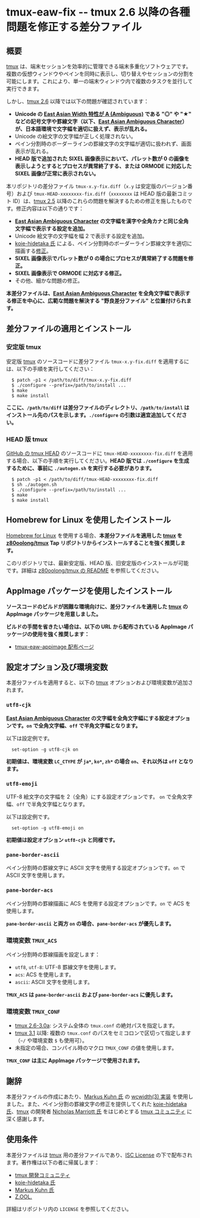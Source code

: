 # tmux-eaw-fix -- tmux 2.6 以降の各種問題を修正する差分ファイル

## 概要

[tmux][TMUX] は、端末セッションを効率的に管理できる端末多重化ソフトウェアです。複数の仮想ウィンドウやペインを同時に表示し、切り替えやセッションの分割を可能にします。これにより、単一の端末ウィンドウ内で複数のタスクを並行して実行できます。

しかし、[tmux 2.6][TMUX] 以降では以下の問題が確認されています：

- **Unicode の [East Asian Width 特性が A (Ambiguous)][EAWA] である "◎" や "★" などの記号文字や罫線文字（以下、[East Asian Ambiguous Character][EAWA]）が、日本語環境で文字幅を適切に扱えず、表示が乱れる。**
- Unicode の絵文字の文字幅が正しく処理されない。
- ペイン分割時のボーダーラインの罫線文字の文字幅が適切に扱われず、画面表示が乱れる。
- **HEAD 版で追加された SIXEL 画像表示において、パレット数が 0 の画像を表示しようとするとプロセスが異常終了する、または ORMODE に対応した SIXEL 画像が正常に表示されない。**

本リポジトリの差分ファイル ```tmux-x.y-fix.diff```（```x.y``` は安定版のバージョン番号）および ```tmux-HEAD-xxxxxxxx-fix.diff```（```xxxxxxxx``` は HEAD 版の最新コミット ID）は、[tmux 2.5][TMUX] 以降のこれらの問題を解決するための修正を施したものです。修正内容は以下の通りです：

- **[East Asian Ambiguous Character][EAWA] の文字幅を漢字や全角カナと同じ全角文字幅で表示する設定を追加。**
- Unicode 絵文字の文字幅を幅 2 で表示する設定を追加。
- [koie-hidetaka 氏][KOIE] による、ペイン分割時のボーダーライン罫線文字を適切に描画する[修正][PANE]。
- **SIXEL 画像表示でパレット数が 0 の場合にプロセスが異常終了する問題を修正。**
- **SIXEL 画像表示で ORMODE に対応する修正。**
- その他、細かな問題の修正。

**本差分ファイルは、[East Asian Ambiguous Character][EAWA] を全角文字幅で表示する修正を中心に、広範な問題を解決する "野良差分ファイル" と位置付けられます。**

## 差分ファイルの適用とインストール

### 安定版 tmux

安定版 [tmux][TMUX] のソースコードに差分ファイル ```tmux-x.y-fix.diff``` を適用するには、以下の手順を実行してください：

```
  $ patch -p1 < /path/to/diff/tmux-x.y-fix.diff
  $ ./configure --prefix=/path/to/install ...
  $ make
  $ make install
```

**ここに、```/path/to/diff``` は差分ファイルのディレクトリ、```/path/to/install``` はインストール先のパスを示します。```./configure``` の引数は適宜追加してください。**

### HEAD 版 tmux

[GitHub の tmux HEAD][TMRP] のソースコードに ```tmux-HEAD-xxxxxxxx-fix.diff``` を適用する場合、以下の手順を実行してください。**HEAD 版では ```./configure``` を生成するために、事前に ```./autogen.sh``` を実行する必要があります。**

```
  $ patch -p1 < /path/to/diff/tmux-HEAD-xxxxxxxx-fix.diff
  $ sh ./autogen.sh
  $ ./configure --prefix=/path/to/install ...
  $ make
  $ make install
```

## Homebrew for Linux を使用したインストール

[Homebrew for Linux][BREW] を使用する場合、**本差分ファイルを適用した [tmux][TMUX] を [z80oolong/tmux][TAP1] Tap リポジトリからインストールすることを強く推奨します。**

このリポジトリでは、最新安定版、HEAD 版、旧安定版のインストールが可能です。詳細は [z80oolong/tmux の README][READ] を参照してください。

## AppImage パッケージを使用したインストール

**ソースコードのビルドが困難な環境向けに、差分ファイルを適用した [tmux][TMUX] の AppImage パッケージを用意しました。**

**ビルドの手間を省きたい場合は、以下の URL から配布されている AppImage パッケージの使用を強く推奨します：**

- [tmux-eaw-appimage 配布ページ][APPR]

## 設定オプション及び環境変数

本差分ファイルを適用すると、以下の [tmux][TMUX] オプションおよび環境変数が追加されます。

### ```utf8-cjk```

**[East Asian Ambiguous Character][EAWA] の文字幅を全角文字幅にする設定オプションです。```on``` で全角文字幅、```off``` で半角文字幅となります。**

以下は設定例です。

```
  set-option -g utf8-cjk on
```

**初期値は、環境変数 ```LC_CTYPE``` が ```ja*```, ```ko*```, ```zh*``` の場合 ```on```、それ以外は ```off``` となります。**

### ```utf8-emoji```

UTF-8 絵文字の文字幅を 2（全角）にする設定オプションです。 ```on``` で全角文字幅、```off``` で半角文字幅となります。

以下は設定例です。

```
  set-option -g utf8-emoji on
```

**初期値は設定オプション ```utf8-cjk``` と同様です。**

### ```pane-border-ascii```

ペイン分割時の罫線文字に ASCII 文字を使用する設定オプションです。```on``` で ASCII 文字を使用します。

### ```pane-border-acs```

ペイン分割時の罫線描画に ACS を使用する設定オプションです。```on``` で ACS を使用します。

**```pane-border-ascii``` と両方 ```on``` の場合、```pane-border-acs``` が優先します。**

### 環境変数 ```TMUX_ACS```

ペイン分割時の罫線描画を設定します：

- ```utf8```, ```utf-8```: UTF-8 罫線文字を使用します。
- ```acs```: ACS を使用します。
- ```ascii```: ASCII 文字を使用します。

**```TMUX_ACS``` は ```pane-border-ascii``` および ```pane-border-acs``` に優先します。**

### 環境変数 ```TMUX_CONF```

- [tmux 2.6-3.0a][TMUX]: システム全体の ```tmux.conf``` の絶対パスを指定します。
- [tmux 3.1][TMUX] 以降: 複数の ```tmux.conf``` のパスをセミコロンで区切って指定します（```~/``` や環境変数 ```$``` も使用可）。
- 未指定の場合、コンパイル時のマクロ ```TMUX_CONF``` の値を使用します。

**```TMUX_CONF``` は主に AppImage パッケージで使用されます。**

## 謝辞

本差分ファイルの作成にあたり、[Markus Kuhn 氏][DRMK] の [wcwidth(3) 実装][WCWD] を使用しました。また、ペイン分割の罫線文字の修正を提供してくれた [koie-hidetaka 氏][KOIE]、[tmux][TMUX] の開発者 [Nicholas Marriott 氏][NICM] をはじめとする [tmux コミュニティ][TMUX] に深く感謝します。

## 使用条件

本差分ファイルは [tmux][TMUX] 用の差分ファイルであり、[ISC License][ISCL] の下で配布されます。著作権は以下の者に帰属します：

- [tmux 開発コミュニティ][TMUX]
- [koie-hidetaka 氏][KOIE]
- [Markus Kuhn 氏][DRMK]
- [Z.OOL.][ZOOL]

詳細はリポジトリ内の ```LICENSE``` を参照してください。

<!-- 外部リンク一覧 -->

[TMUX]: http://tmux.github.io/
[EAWA]: http://www.unicode.org/reports/tr11/#Ambiguous
[TMRP]: https://github.com/tmux/tmux.git
[KOIE]: https://github.com/koie
[PANE]: https://github.com/koie/tmux/commit/ac6c53ffd6c2987a3a4a5807df7fc6cca5d6ce88
[BREW]: https://linuxbrew.sh
[TAP1]: https://github.com/z80oolong/homebrew-tmux
[READ]: https://github.com/z80oolong/homebrew-tmux/blob/master/README.md
[APPR]: https://github.com/z80oolong/tmux-eaw-appimage/releases
[WCWD]: http://www.cl.cam.ac.uk/~mgk25/ucs/wcwidth.c
[DRMK]: http://www.cl.cam.ac.uk/~mgk25/
[NICM]: https://github.com/nicm
[ZOOL]: http://zool.jpn.org/
[ISCL]: https://www.isc.org/downloads/software-support-policy/isc-license/
